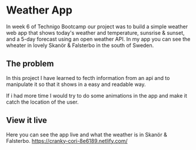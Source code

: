 # Weather App

In week 6 of Technigo Bootcamp our project was to build a simple weather web app that shows today's weather and temperature, sunsrise & sunset, and a 5-day forecast using an open weather API. In my app you can see the wheater in lovely Skanör & Falsterbo in the south of Sweden. 

## The problem

In this project I have learned to fecth information from an api and to manipulate it so that it shows in a easy and readable way. 

If i had more time I would try to do some animations in the app and make it catch the location of the user. 


## View it live

Here you can see the app live and what the weather is in Skanör & Falsterbo. 
https://cranky-cori-8e6189.netlify.com/
